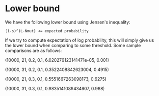 # Lower bound

We have the following lower bound using Jensen's inequality:

`(1-s)^(L-Nmut) <= expected probability`

If we try to compute expectation of log probability, this will simply give us the lower bound when comparing to some threshold. Some sample comparisons are as follows:

(10000, 21, 0.2, 0.1, 6.020276123141471e-05,  0.001)

(10000, 31, 0.2, 0.1, 0.3522408842623004,     0.4915)

(10000, 21, 0.3, 0.1, 0.5551667263098173,     0.6275)

(10000, 31, 0.3, 0.1, 0.9835141089434607,     0.988)
